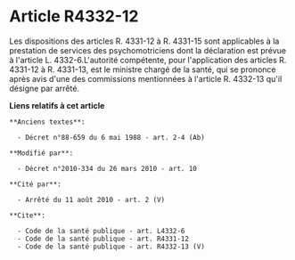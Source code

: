 # Article R4332-12

Les dispositions des articles R. 4331-12 à R. 4331-15 sont applicables à la prestation de services des psychomotriciens dont
la déclaration est prévue à l'article L. 4332-6.L'autorité compétente, pour l'application des articles R. 4331-12 à R.
4331-13, est le ministre chargé de la santé, qui se prononce après avis d'une des commissions mentionnées à l'article R.
4332-13 qu'il désigne par arrêté.

**Liens relatifs à cet article**

	**Anciens textes**:

	  - Décret n°88-659 du 6 mai 1988 - art. 2-4 (Ab)

	**Modifié par**:

	  - Décret n°2010-334 du 26 mars 2010 - art. 10

	**Cité par**:

	  - Arrêté du 11 août 2010 - art. 2 (V)

	**Cite**:

	  - Code de la santé publique - art. L4332-6
	  - Code de la santé publique - art. R4331-12
	  - Code de la santé publique - art. R4332-13 (V)
